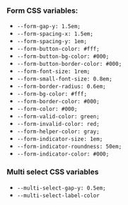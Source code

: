 ### Form CSS variables: 
- `--form-gap-y: 1.5em;`
- `--form-spacing-x: 1.5em;`
- `--form-spacing-y: 1em;`
- `--form-button-color: #fff;`
- `--form-button-bg-color: #000;`
- `--form-button-border-color: #000;`
- `--form-font-size: 1rem;`
- `--form-small-font-size: 0.8em;`
- `--form-border-radius: 0.6em;`
- `--form-bg-color: #fff;`
- `--form-border-color: #000;`
- `--form-color: #000;`
- `--form-valid-color: green;`
- `--form-invalid-color: red;`
- `--form-helper-color: gray;`
- `--form-indicator-size: 1em;`
- `--form-indicator-roundness: 50em;`
- `--form-indicator-color: #000;`

### Multi select CSS variables
- `--multi-select-gap-y: 0.5em;`
- `--multi-select-label-color`